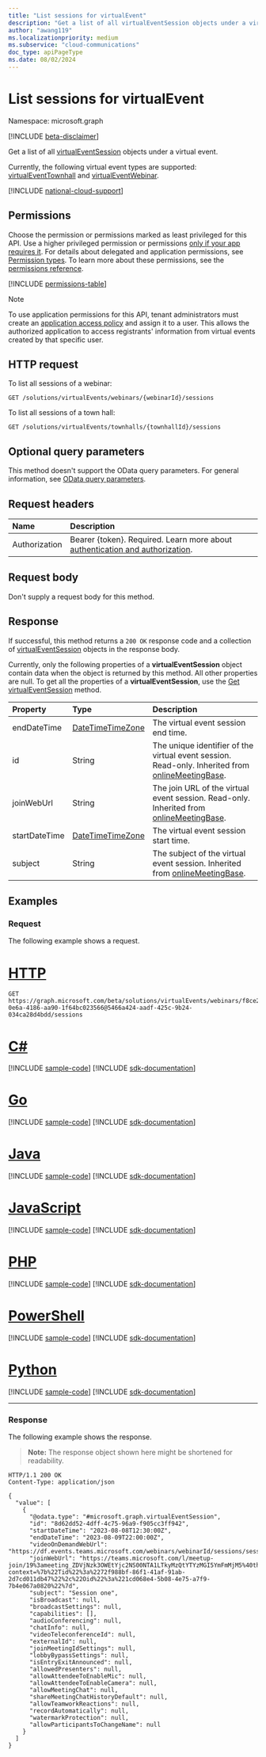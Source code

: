 ```yaml
---
title: "List sessions for virtualEvent"
description: "Get a list of all virtualEventSession objects under a virtual event."
author: "awang119"
ms.localizationpriority: medium
ms.subservice: "cloud-communications"
doc_type: apiPageType
ms.date: 08/02/2024
---
```


# List sessions for virtualEvent

Namespace: microsoft.graph

[!INCLUDE [beta-disclaimer](../../includes/beta-disclaimer.md)]

Get a list of all [virtualEventSession](../resources/virtualeventsession.md) objects under a virtual event.

Currently, the following virtual event types are supported: [virtualEventTownhall](../resources/virtualeventtownhall.md) and [virtualEventWebinar](../resources/virtualeventwebinar.md).

[!INCLUDE [national-cloud-support](../../includes/global-only.md)]

## Permissions

Choose the permission or permissions marked as least privileged for this API. Use a higher privileged permission or permissions [only if your app requires it](/graph/permissions-overview#best-practices-for-using-microsoft-graph-permissions). For details about delegated and application permissions, see [Permission types](/graph/permissions-overview#permission-types). To learn more about these permissions, see the [permissions reference](/graph/permissions-reference).

<!-- { "blockType": "permissions", "name": "virtualevent_list_sessions" } -->
[!INCLUDE [permissions-table](../includes/permissions/virtualevent-list-sessions-permissions.md)]

> [!NOTE]
> To use application permissions for this API, tenant administrators must create an [application access policy](/graph/cloud-communication-online-meeting-application-access-policy) and assign it to a user. This allows the authorized application to access registrants' information from virtual events created by that specific user.

## HTTP request

<!-- {
  "blockType": "ignored"
}
-->

To list all sessions of a webinar:

```http
GET /solutions/virtualEvents/webinars/{webinarId}/sessions
```

To list all sessions of a town hall:

```http
GET /solutions/virtualEvents/townhalls/{townhallId}/sessions
```

## Optional query parameters

This method doesn't support the OData query parameters. For general information, see [OData query parameters](/graph/query-parameters).

## Request headers

|Name|Description|
|:---|:---|
|Authorization|Bearer {token}. Required. Learn more about [authentication and authorization](/graph/auth/auth-concepts).|

## Request body

Don't supply a request body for this method.

## Response

If successful, this method returns a `200 OK` response code and a collection of [virtualEventSession](../resources/virtualeventsession.md) objects in the response body.

Currently, only the following properties of a **virtualEventSession** object contain data when the object is returned by this method. All other properties are null. To get all the properties of a **virtualEventSession**, use the [Get virtualEventSession](../api/virtualeventsession-get.md) method.

| Property              | Type                                          | Description    |
| :-------------------- | :-------------------------------------------- | :------------------------------------ |
| endDateTime           | [DateTimeTimeZone](../resources/datetimetimezone.md) | The virtual event session end time.   |
| id | String | The unique identifier of the virtual event session. Read-only. Inherited from [onlineMeetingBase](../resources/onlineMeetingBase.md).    |
| joinWebUrl | String | The join URL of the virtual event session. Read-only. Inherited from [onlineMeetingBase](../resources/onlineMeetingBase.md). |
| startDateTime | [DateTimeTimeZone](../resources/datetimetimezone.md) | The virtual event session start time. |
| subject | String | The subject of the virtual event session. Inherited from [onlineMeetingBase](../resources/onlineMeetingBase.md). |

## Examples

### Request

The following example shows a request.
# [HTTP](#tab/http)
<!-- {
  "blockType": "request",
  "name": "list_virtualeventsessions",
  "sampleKeys": ["f8ce2a5f-0e6a-4186-aa90-1f64bc023566@5466a424-aadf-425c-9b24-034ca28d4bdd"]
}
-->
```http
GET https://graph.microsoft.com/beta/solutions/virtualEvents/webinars/f8ce2a5f-0e6a-4186-aa90-1f64bc023566@5466a424-aadf-425c-9b24-034ca28d4bdd/sessions
```

# [C#](#tab/csharp)
[!INCLUDE [sample-code](../includes/snippets/csharp/list-virtualeventsessions-csharp-snippets.md)]
[!INCLUDE [sdk-documentation](../includes/snippets/snippets-sdk-documentation-link.md)]

# [Go](#tab/go)
[!INCLUDE [sample-code](../includes/snippets/go/list-virtualeventsessions-go-snippets.md)]
[!INCLUDE [sdk-documentation](../includes/snippets/snippets-sdk-documentation-link.md)]

# [Java](#tab/java)
[!INCLUDE [sample-code](../includes/snippets/java/list-virtualeventsessions-java-snippets.md)]
[!INCLUDE [sdk-documentation](../includes/snippets/snippets-sdk-documentation-link.md)]

# [JavaScript](#tab/javascript)
[!INCLUDE [sample-code](../includes/snippets/javascript/list-virtualeventsessions-javascript-snippets.md)]
[!INCLUDE [sdk-documentation](../includes/snippets/snippets-sdk-documentation-link.md)]

# [PHP](#tab/php)
[!INCLUDE [sample-code](../includes/snippets/php/list-virtualeventsessions-php-snippets.md)]
[!INCLUDE [sdk-documentation](../includes/snippets/snippets-sdk-documentation-link.md)]

# [PowerShell](#tab/powershell)
[!INCLUDE [sample-code](../includes/snippets/powershell/list-virtualeventsessions-powershell-snippets.md)]
[!INCLUDE [sdk-documentation](../includes/snippets/snippets-sdk-documentation-link.md)]

# [Python](#tab/python)
[!INCLUDE [sample-code](../includes/snippets/python/list-virtualeventsessions-python-snippets.md)]
[!INCLUDE [sdk-documentation](../includes/snippets/snippets-sdk-documentation-link.md)]

---

### Response

The following example shows the response.
>**Note:** The response object shown here might be shortened for readability.
<!-- {
  "blockType": "response",
  "truncated": true,
  "@odata.type": "Collection(microsoft.graph.virtualEventSession)"
}
-->
```http
HTTP/1.1 200 OK
Content-Type: application/json

{
  "value": [
    {
      "@odata.type": "#microsoft.graph.virtualEventSession",
      "id": "8d62dd52-4dff-4c75-96a9-f905cc3ff942",
      "startDateTime": "2023-08-08T12:30:00Z",
      "endDateTime": "2023-08-09T22:00:00Z",
      "videoOnDemandWebUrl": "https://df.events.teams.microsoft.com/webinars/webinarId/sessions/session1",
      "joinWebUrl": "https://teams.microsoft.com/l/meetup-join/19%3ameeting_ZDVjNzk3OWEtYjc2NS00NTA1LTkyMzQtYTYzMGI5YmFmMjM5%40thread.v2/0?context=%7b%22Tid%22%3a%2272f988bf-86f1-41af-91ab-2d7cd011db47%22%2c%22Oid%22%3a%221cd068e4-5b08-4e75-a7f9-7b4e067a0820%22%7d",
      "subject": "Session one",
      "isBroadcast": null,
      "broadcastSettings": null,
      "capabilities": [],
      "audioConferencing": null,
      "chatInfo": null,
      "videoTeleconferenceId": null,
      "externalId": null,
      "joinMeetingIdSettings": null,
      "lobbyBypassSettings": null,
      "isEntryExitAnnounced": null,
      "allowedPresenters": null,
      "allowAttendeeToEnableMic": null,
      "allowAttendeeToEnableCamera": null,
      "allowMeetingChat": null,
      "shareMeetingChatHistoryDefault": null,
      "allowTeamworkReactions": null,
      "recordAutomatically": null,
      "watermarkProtection": null,
      "allowParticipantsToChangeName": null
    }
  ]
}
```
